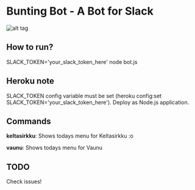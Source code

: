 # Bunting Bot - A Bot for Slack

![alt tag](https://travis-ci.org/vvillee/bunting-bot.svg?branch=master)

## How to run?

SLACK_TOKEN='your_slack_token_here' node bot.js

## Heroku note

SLACK_TOKEN config variable must be set (heroku config:set SLACK_TOKEN='your_slack_token_here').
Deploy as Node.js application.

## Commands

**keltasirkku**: Shows todays menu for Keltasirkku  :o

**vaunu**: Shows todays menu for Vaunu 

## TODO

Check issues!
